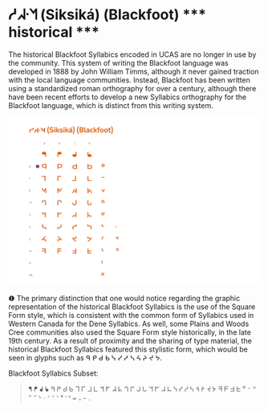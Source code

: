 # ᓱᖽᐧᖿ (Siksiká) (Blackfoot) *** historical ***
The historical Blackfoot Syllabics encoded in UCAS are no longer in use by the community. This system of writing the Blackfoot language was developed in 1888 by John William Timms, although it never gained traction with the local language communities. Instead, Blackfoot has been written using a standardized roman orthography for over a century, although there have been recent efforts to develop a new Syllabics orthography for the Blackfoot language, which is distinct from this writing system.

![Historical-Blackfoot-Syllabics](/static%20syllabics%20charts/Historical-Blackfoot-Syllabics.png)

❶ The primary distinction that one would notice regarding the graphic representation of the historical Blackfoot Syllabics is the use of the Square Form style, which is consistent with the common form of Syllabics used in Western Canada for the Dene Syllabics. As well, some Plains and Woods Cree communities also used the Square Form style historically, in the late 19th century. As a result of proximity and the sharing of type material, the historical Blackfoot Syllabics featured this stylistic form, which would be seen in glyphs such as ᑫ ᑭ ᑯ ᑲ ᓭ ᓯ ᓱ ᓴ ᔦ ᔨ ᔪ ᔭ.


Blackfoot Syllabics Subset:
> ᖳ ᖰ ᖱ ᖲ ᑫ ᑭ ᑯ ᑲ ᒣ ᒥ ᒧ ᒪ ᖿ ᖼ ᖽ ᖾ ᒉ ᒋ ᒍ ᒐ ᖻ ᖸ ᖹ ᖺ ᓭ ᓯ ᓱ ᓴ ᔦ ᔨ ᔪ ᔭ ᖷ ᖴ ᖵ ᖶ ᐤ  ᐨ  ᘁ  ᐢ  ᐡ  ᔈ ᐧ ᐟ ᑉ ᐠ ᙿ ᑊ  ᐦ ᐀ ᙮ - .
